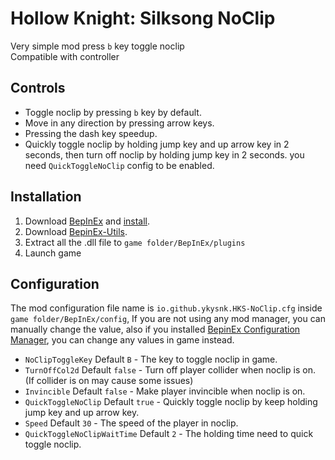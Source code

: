 # Hollow Knight: Silksong NoClip

Very simple mod press `b` key toggle noclip  
Compatible with controller

## Controls

* Toggle noclip by pressing `b` key by default.
* Move in any direction by pressing arrow keys.
* Pressing the dash key speedup.
* Quickly toggle noclip by holding jump key and up arrow key in 2 seconds, then turn off noclip by holding jump key in 2
  seconds. you need `QuickToggleNoClip` config to be enabled.

## Installation

1. Download [BepInEx](https://github.com/BepInEx/BepInEx)
   and [install](https://docs.bepinex.dev/articles/user_guide/installation/index.html).
2. Download [BepinEx-Utils](https://github.com/T2PeNBiX99wcoxKv3A4g/BepinEx-Utils/releases/latest).
3. Extract all the .dll file to `game folder/BepInEx/plugins`
4. Launch game

## Configuration

The mod configuration file name is `io.github.ykysnk.HKS-NoClip.cfg` inside `game folder/BepInEx/config`,
If you are not using any mod manager, you can manually change the value, also if you
installed [BepinEx Configuration Manager](https://github.com/BepInEx/BepInEx.ConfigurationManager), you can change any
values in game instead.

* `NoClipToggleKey` Default `B` - The key to toggle noclip in game.
* `TurnOffCol2d` Default `false` - Turn off player collider when noclip is on. (If collider is on may cause some issues)
* `Invincible` Default `false` - Make player invincible when noclip is on.
* `QuickToggleNoClip` Default `true` - Quickly toggle noclip by keep holding jump key and up arrow key.
* `Speed` Default `30` - The speed of the player in noclip.
* `QuickToggleNoClipWaitTime` Default `2` - The holding time need to quick toggle noclip.